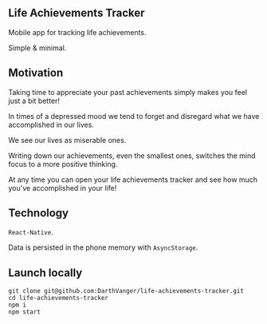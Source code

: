 Life Achievements Tracker
-------------------------

Mobile app for tracking life achievements.

Simple & minimal.

## Motivation
Taking time to appreciate your past achievements simply makes you feel just a bit better!

In times of a depressed mood we tend to forget and disregard what we have accomplished in our lives.

We see our lives as miserable ones.

Writing down our achievements, even the smallest ones, switches the mind focus to a more positive thinking.

At any time you can open your life achievements tracker and see how much you've accomplished in your life!

## Technology
`React-Native`.

Data is persisted in the phone memory with `AsyncStorage`.

## Launch locally
```
git clone git@github.com:DarthVanger/life-achievements-tracker.git
cd life-achievements-tracker
npm i
npm start
```
